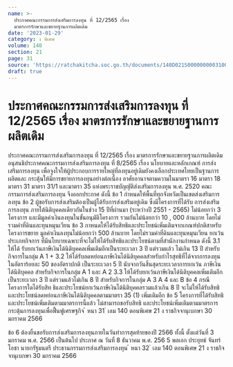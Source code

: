```yaml
---
name: >-
  ประกาศคณะกรรมการส่งเสริมการลงทุน ที่ 12/2565 เรื่อง
  มาตรการรักษาและขยายฐานการผลิตเดิม
date: '2023-01-29'
category: ง พิเศษ
volume: 140
section: 21
page: 31
source: 'https://ratchakitcha.soc.go.th/documents/140D021S0000000003100.pdf'
draft: true
---
```


# ประกาศคณะกรรมการส่งเสริมการลงทุน ที่ 12/2565 เรื่อง มาตรการรักษาและขยายฐานการผลิตเดิม

ประกาศคณะกรรมการส่งเสริมการลงทุน ที่ 12/2565 เรื่อง มาตรการรักษาและขยายฐานการผลิตเดิม อนุสนธิประกาศคณะกรรมการส่งเสริมการลงทุน ที่ 8/2565 เรื่อง นโยบายและหลักเกณฑ์ การส่งเสริมการลงทุน เพื่อจูงใจให้ผู้ประกอบการรายใหญ่ที่ลงทุนอยู่เดิมยังคงเลือกประเทศไทยเป็นฐานการผลิตและ กระตุ้นให้มีการขยายการลงทุนอย่างต่อเนื่อง อาศัยอานาจตามความในมาตรา 16 มาตรา 18 มาตรา 31 มาตรา 31/1 และมาตรา 35 แห่งพระราชบัญญัติส่งเสริมการลงทุน พ.ศ. 2520 คณะกรรมการส่งเสริมการลงทุน จึงออกประกาศ ดังนี้ ข้อ 1 กำหนดให้พื้นที่ทุกจังหวัดเป็นเขตส่งเสริมการลงทุน ข้อ 2 ผู้ขอรับการส่งเสริมต้องเป็นผู้ได้รับการส่งเสริมอยู่เดิม ซึ่งมีโครงการที่ได้รับ การส่งเสริมการลงทุน ภายใต้นิติบุคคลเดียวกันในช่วง 15 ปีที่ผ่านมา (ระหว่างปี 2551 - 2565) ไม่น้อยกว่า 3 โครงการ และมีมูลค่าเงินลงทุนในขั้นอนุมัติโครงการ รวมกันไม่น้อยกว่า 10 , 000 ล้านบาท โดยไม่รวมค่าที่ดินและทุนหมุนเวียน ข้อ 3 กาหนดให้ได้รับสิทธิและประโยชน์เพิ่มเติมจากเกณฑ์ปกติสาหรับโครงการขยาย มูลค่าเงินลงทุนไม่น้อยกว่า 500 ล้านบาท โดยไม่รวมค่าที่ดินและทุนหมุนเวียน ยกเว้นประเภทกิจการ ที่มีนโยบายเฉพาะที่จะไม่ให้ได้รับสิทธิและประโยชน์ตามที่สำนักงานกำหนด ดังนี้ 3.1 ให้ได้ รับยกเว้นภาษีเงินได้นิติบุคคลเพิ่มเติมอีกเป็นระยะเวลา 3 ปี แต่รวมแล้ว ไม่เกิน 13 ปี สำหรับกิจการในกลุ่ม A 1 + 3.2 ให้ได้รับลดหย่อนภาษีเงินได้นิติบุคคลสำหรับกำไรสุทธิที่ได้จากการลงทุน ในอัตราร้อยละ 50 ของอัตราปกติ เป็นระยะเวลา 5 ปี นับจากวันสิ้นสุดระยะเวลาการยกเว้น ภาษีเงินได้นิติบุคคล สำหรับกิจการในกลุ่ม A 1 และ A 2 3.3 ให้ได้รับยกเว้นภาษีเงินได้นิติบุคคลเพิ่มเติมอีกเป็นระยะเวลา 3 ปี แต่รวมแล้วไม่เกิน 8 ปี สำหรับกิจการในกลุ่ม A 3 A 4 และ B ข้อ 4 กรณีโครงการใดได้รับสิท ธิและประโยชน์ยกเว้นภาษีเงินได้นิติบุคคลรวมแล้วเกิน 8 ปี จะไม่ให้ได้รับสิทธิและประโยชน์ลดหย่อนภาษีเงินได้นิติบุคคลตามมาตรา 35 (1) เพิ่มเติมอีก ข้อ 5 โครงการที่ได้รับสิทธิและประโยชน์เพิ่มเติมตามมาตรการนี้แล้ว ไม่สามารถขอรับสิทธิ และประโยชน์เพิ่มเติมตามมาตรการกระตุ้นการลงทุนเพื่อฟื้นฟูเศรษฐกิจ ้ หนา 31 ่ เลม 140 ตอนพิเศษ 21 ง ราชกิจจานุเบกษา 30 มกราคม 2566

ข้อ 6 ต้องยื่นขอรับการส่งเสริมการลงทุนภายในวันทำการสุดท้ายของปี 2566 ทั้งนี้ ตั้งแต่วันที่ 3 มกราคม พ.ศ. 2566 เป็นต้นไป ประกาศ ณ วันที่ 8 ธันวาคม พ.ศ. 256 5 พลเอก ประยุทธ์ จันทร์โอชา นายกรัฐมนตรี ประธานกรรมการส่งเสริมการลงทุน ้ หนา 32 ่ เลม 140 ตอนพิเศษ 21 ง ราชกิจจานุเบกษา 30 มกราคม 2566
